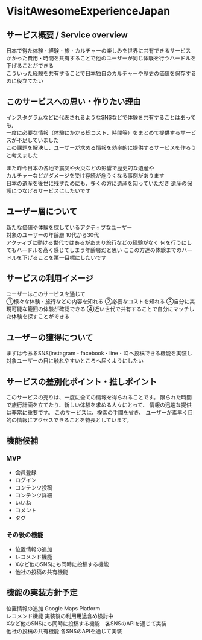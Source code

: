 # VisitAwesomeExperienceJapan

## サービス概要 / Service overview
日本で得た体験・経験・旅・カルチャーの楽しみを世界に共有できるサービス    
かかった費用・時間を共有することで他のユーザーが同じ体験を行うハードルを下げることができる    
こういった経験を共有することで日本独自のカルチャーや歴史の価値を保存するのに役立てたい    

## このサービスへの思い・作りたい理由
インスタグラムなどに代表されるようなSNSなどで体験を共有することはあっても,    
一度に必要な情報（体験にかかる総コスト、時間等）をまとめて提供するサービスが不足していました    
この課題を解決し、ユーザーが求める情報を効率的に提供するサービスを作ろうと考えました     

また昨今日本の各地で震災や火災などの影響で歴史的な遺産や    
カルチャーなどがダメージを受け存続が危うくなる事例があります    
日本の遺産を後世に残すためにも、多くの方に遺産を知っていただき
遺産の保護につなげるサービスにしたいです

## ユーザー層について
新たな価値や体験を探しているアクティブなユーザー    
対象のユーザーの年齢層 10代から30代   
アクティブに動ける世代ではあるがあまり旅行などの経験がなく
何を行うにしてもハードルを高く感じてしまう年齢層だと思い
ここの方達の体験までのハードルを下げることを第一目標にしたいです

## サービスの利用イメージ
ユーザーはこのサービスを通じて    
①様々な体験・旅行などの内容を知れる
②必要なコストを知れる
③自分に実現可能な範囲の体験が確認できる
④近い世代で共有することで自分にマッチした体験を探すことができる

## ユーザーの獲得について
まずは今あるSNS(instagram・facebook・line・X)へ投稿できる機能を実装し
対象ユーザーの目に触れやすいところへ届くようにしたい

## サービスの差別化ポイント・推しポイント
このサービスの売りは、一度に全ての情報を得られることです。
限られた時間で旅行計画を立てたり、新しい体験を求める人々にとって、 情報の迅速な提供は非常に重要です。
このサービスは、検索の手間を省き、 ユーザーが素早く目的の情報にアクセスできることを特長としています。

## 機能候補
### MVP
* 会員登録
* ログイン
* コンテンツ投稿
* コンテンツ詳細
* いいね
* コメント
* タグ

### その後の機能
* 位置情報の追加
* レコメンド機能
* Xなど他のSNSにも同時に投稿する機能
* 他社の投稿の共有機能

## 機能の実装方針予定
位置情報の追加 Google Maps Platform   
レコメンド機能 実装後の利用用途含め検討中   
Xなど他のSNSにも同時に投稿する機能　各SNSのAPIを通じて実装    
他社の投稿の共有機能 各SNSのAPIを通じて実装   
